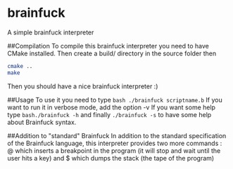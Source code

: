 brainfuck
=========

A simple brainfuck interpreter

##Compilation
To compile this brainfuck interpreter you need to have CMake installed. Then create
a build/ directory in the source folder then
```bash
cmake ..
make
```

Then you should have a nice brainfuck interpreter :)

##Usage
To use it you need to type ```bash ./brainfuck scriptname.b```
If you want to run it in verbose mode, add the option -v
If you want some help type ```bash./brainfuck -h``` and finally ```./brainfuck -s```
to have some help about Brainfuck syntax.

##Addition to "standard" Brainfuck
In addition to the standard specification of the Brainfuck language, this interpreter
provides two more commands : @ which inserts a breakpoint in the program (it will
stop and wait until the user hits a key) and $ which dumps the stack (the tape of
the program)
